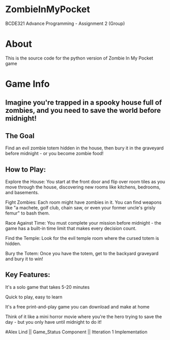 # ZombieInMyPocket
BCDE321 Advance Programming - Assignment 2 (Group)

# About
This is the source code for the python version of Zombie In My Pocket game

# Game Info

## Imagine you're trapped in a spooky house full of zombies, and you need to save the world before midnight!

## The Goal
Find an evil zombie totem hidden in the house, then bury it in the graveyard before midnight - or you become zombie food!

## How to Play:

Explore the House: You start at the front door and flip over room tiles as you move through the house, discovering new rooms like kitchens, bedrooms, and basements.

Fight Zombies: Each room might have zombies in it. You can find weapons like "a machete, golf club, chain saw, or even your former uncle's grisly femur" to bash them.

Race Against Time: You must complete your mission before midnight - the game has a built-in time limit that makes every decision count.

Find the Temple: Look for the evil temple room where the cursed totem is hidden.

Bury the Totem: Once you have the totem, get to the backyard graveyard and bury it to win!

## Key Features:

It's a solo game that takes 5-20 minutes

Quick to play, easy to learn

It's a free print-and-play game you can download and make at home

Think of it like a mini horror movie where you're the hero trying to save the day - but you only have until midnight to do it!


#Alex Lind || Game_Status Component || Itteration 1 Implementation